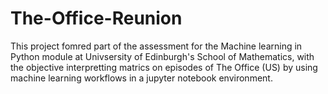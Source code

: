 # The-Office-Reunion
This project fomred part of the assessment for the Machine learning in Python module at Univsersity of Edinburgh's School of Mathematics, with the objective 
interpretting matrics on episodes of The Office (US) by using machine learning workflows in a jupyter notebook environment.

